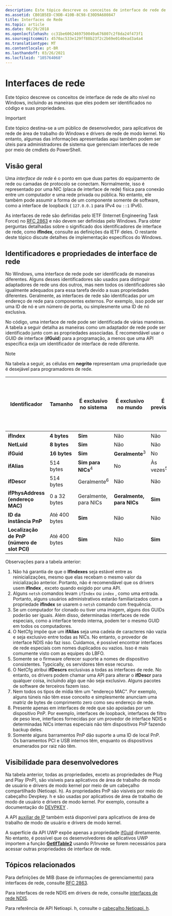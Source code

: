 ```yaml
---
description: Este tópico descreve os conceitos de interface de rede de alto nível no Windows, incluindo as maneiras que eles podem ser identificados no código e suas propriedades.
ms.assetid: CB01B5ED-C9DB-410B-8C98-E30D9A680847
title: Interfaces de Rede
ms.topic: article
ms.date: 06/29/2018
ms.openlocfilehash: cc31be6062469750049a676807c2f8da24f473f1
ms.sourcegitcommit: 4570ac533e129ff88b23f2c2b69e0140ead3a4a4
ms.translationtype: MT
ms.contentlocale: pt-BR
ms.lasthandoff: 03/26/2021
ms.locfileid: "105764068"
---
```

# <a name="network-interfaces"></a>Interfaces de rede

Este tópico descreve os conceitos de interface de rede de alto nível no Windows, incluindo as maneiras que eles podem ser identificados no código e suas propriedades. 

> [!IMPORTANT]
> Este tópico destina-se a um público de desenvolvedor, para aplicativos de rede de área de trabalho do Windows e drivers de rede de modo kernel. No entanto, algumas das informações apresentadas aqui também podem ser úteis para administradores de sistema que gerenciam interfaces de rede por meio de cmdlets do PowerShell.

## <a name="overview"></a>Visão geral

Uma *interface de rede* é o ponto em que duas partes do equipamento de rede ou camadas de protocolo se conectam. Normalmente, isso é representado por uma NIC (placa de interface de rede) física para conexão entre um computador e uma rede privada ou pública. No entanto, ele também pode assumir a forma de um componente somente de software, como a interface de loopback ( `127.0.0.1` para IPv4 ou `::1` IPv6).

As interfaces de rede são definidas pelo IETF (Internet Engineering Task Force) no [RFC 2863](https://tools.ietf.org/html/rfc2863) e não devem ser definidas pelo Windows. Para obter perguntas detalhadas sobre o significado dos identificadores de interface de rede, como **ifIndex**, consulte as definições da IETF deles. O restante deste tópico discute detalhes de implementação específicos do Windows.

## <a name="network-interface-identifiers-and-properties"></a>Identificadores e propriedades de interface de rede

No Windows, uma interface de rede pode ser identificada de maneiras diferentes. Alguns desses identificadores são usados para distinguir adaptadores de rede uns dos outros, mas nem todos os identificadores são igualmente adequados para essa tarefa devido a suas propriedades diferentes. Geralmente, as interfaces de rede são identificadas por um endereço de rede para componentes externos. Por exemplo, isso pode ser uma ID de nó e um número de porta, ou simplesmente uma ID de nó exclusiva. 

No código, uma interface de rede pode ser identificada de várias maneiras. A tabela a seguir detalha as maneiras como um adaptador de rede pode ser identificado junto com as propriedades associadas. É recomendável usar o GUID de interface (**ifGuid**) para a programação, a menos que uma API específica exija um identificador de interface de rede diferente.

> [!NOTE]
> Na tabela a seguir, as células em **negrito** representam uma propriedade que é desejável para programadores de rede.

| Identificador | Tamanho | É exclusivo no sistema | É exclusivo no mundo | É previsível | Será reciclado se a NIC for removida | Persiste entre reinicializações | Os usuários finais podem modificar a qualquer momento | Os drivers podem ser modificados a qualquer momento | Familiaridade geral com os usuários finais | Está sempre presente |
| --- | --- | --- | --- | --- | --- | --- | --- | --- | --- | --- |
| **ifIndex** | **4 bytes** | **Sim** | Não | Não | Sim | Não<sup>1</sup> | **Não** | **Não** | **Alguns**<sup>2</sup> | **Sim** |
| **NetLuid** | **8 bytes** | **Sim** | Não | Não | Sim | **Sim** | **Não** | **Não** | Não | **Sim** |
| **ifGuid** | **16 bytes** | **Sim** | **Geralmente**<sup>3</sup> | No | **Não** | **Sim** | **Não** | **Não** | Não | **Sim** |
| **ifAlias** | 514 bytes | **Sim para NICs**<sup>4</sup> | No | Às vezes<sup>5</sup> | Sim | **Sim** | Sim | **Não** | **Sim** | **Geralmente**<sup>4</sup> |
| **ifDescr** | 514 bytes | Geralmente<sup>6</sup> | Não | Não | Sim | **Sim** | **Não** | Sim | **Sim** | **Refere** |
| **ifPhysAddress (endereço MAC)**| 0 a 32 bytes | Geralmente, para NICs | **Geralmente, para NICs** | **Sim** | **Vinculado ao hardware** | **Sim** | **Não** | **Não** | **Sim** | **Geralmente** <sup>7</sup> |
| **ID da instância PnP** | Até 400 bytes | **Sim** | Não | Não | Sim | **Sim** | **Não** | **Não** | No | **Geralmente, para NICs**<sup>8</sup> |
| **Localização de PnP (número de slot PCI)** | Até 400 bytes | **Sim** | Não | **Sim** | Sim | **Sim** | **Não** | **Não** | Casos | Às vezes<sup>, 8, 9</sup> |

Observações para a tabela anterior:

1. Não há garantia de que o **IfIndexes** seja estável entre as reinicializações, mesmo que elas recebam o mesmo valor da inicialização anterior. Portanto, não é recomendável que os drivers usem **ifIndex** , exceto quando exigido por uma API.
2. Alguns `netsh` comandos levam `ifIndex` ou `index` , como uma entrada. Portanto, alguns usuários administrativos estarão familiarizados com a propriedade **ifIndex** se usarem o `netsh` comando com frequência.
3. Se um computador for clonado ou tiver uma imagem, alguns dos GUIDs poderão ser iguais. Além disso, determinadas interfaces de rede especiais, como a interface teredo interna, podem ter o mesmo GUID em todos os computadores.
4. O NetCfg impõe que um **ifAlias** seja uma cadeia de caracteres não vazia e seja exclusivo entre todas as NICs. No entanto, o provedor de interface NDIS não faz isso. Cuidamos, é possível encontrar interfaces de rede especiais com nomes duplicados ou vazios. Isso é mais comumente visto com as equipes do LBFO.
5. Somente se o firmware oferecer suporte a nomes de dispositivo consistentes. Typcically, os servidores têm esse recurso.
6. O NetCfg atribui **ifDescrs** exclusivas a todas as interfaces de rede. No entanto, os drivers podem chamar uma API para alterar o **ifDescr** para qualquer coisa, incluindo algo que não seja exclusivo. Alguns pacotes de software de terceiros fazem isso.
7. Nem todos os tipos de mídia têm um "endereço MAC". Por exemplo, alguns túneis não têm esse conceito e simplesmente anunciam uma matriz de bytes de comprimento zero como seu endereço de rede.
8. Presente apenas em interfaces de rede que são apoiadas por um dispositivo PnP. Por exemplo, interfaces de loopback, interfaces de filtro de peso leve, interfaces fornecidas por um provedor de interface NDIS e determinadas NICs internas especiais não têm dispositivos PnP fazendo backup deles.
9. Somente alguns barramentos PnP dão suporte a uma ID de local PnP. Os barramentos PCI e USB internos têm, enquanto os dispositivos enumerados por raiz não têm.

## <a name="visibility-to-developers"></a>Visibilidade para desenvolvedores

Na tabela anterior, todas as propriedades, exceto as propriedades de Plug and Play (PnP), são visíveis para aplicativos de área de trabalho de modo de usuário e drivers de modo kernel por meio de um cabeçalho compartilhado (Netioapi. h). As propriedades PnP são visíveis por meio do cabeçalho Devpkey. h e são usadas por aplicativos de área de trabalho de modo de usuário e drivers de modo kernel. Por exemplo, consulte a documentação do [DEVPKEY](/windows-hardware/drivers/install/devpkey-device-instanceid) .

A API [auxiliar de IP](/windows/desktop/IpHlp/ip-helper-start-page) também está disponível para aplicativos de área de trabalho de modo de usuário e drivers de modo kernel.

A superfície da API UWP expõe apenas a propriedade [ifGuid](/uwp/api/windows.networking.connectivity.networkadapter.networkadapterid) diretamente. No entanto, é possível que os desenvolvedores de aplicativos UWP importem a função [**GetIfTable2**](/windows/desktop/api/netioapi/nf-netioapi-getiftable2) usando P/Invoke se forem necessários para acessar outras propriedades de interface de rede.

## <a name="related-topics"></a>Tópicos relacionados

Para definições de MIB (base de informações de gerenciamento) para interfaces de rede, consulte [RFC 2863](https://tools.ietf.org/html/rfc2863).

Para interfaces de rede NDIS em drivers de rede, consulte [interfaces de rede NDIS](/windows-hardware/drivers/network/ndis-network-interfaces2).

Para referência de API Netioapi. h, consulte o [cabeçalho Netioapi. h](/windows/desktop/api/netioapi/).
